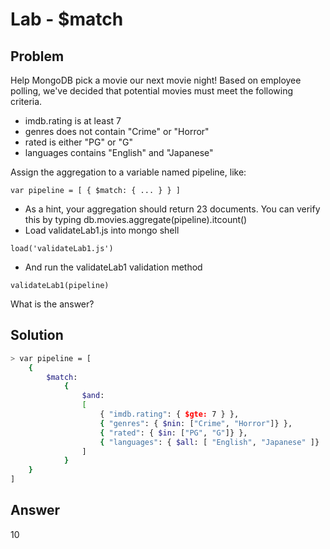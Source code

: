 # Lab - $match

## Problem

Help MongoDB pick a movie our next movie night! Based on employee polling, we've decided that potential movies must meet the following criteria.

* imdb.rating is at least 7
* genres does not contain "Crime" or "Horror"
* rated is either "PG" or "G"
* languages contains "English" and "Japanese"

Assign the aggregation to a variable named pipeline, like:
```
var pipeline = [ { $match: { ... } } ]
```
* As a hint, your aggregation should return 23 documents. You can verify this by typing db.movies.aggregate(pipeline).itcount()
* Load validateLab1.js into mongo shell
```
load('validateLab1.js')
```
* And run the validateLab1 validation method
```
validateLab1(pipeline)
```
What is the answer?

## Solution
```sh
> var pipeline = [
	{
		$match: 
			{ 
				$and: 
				[ 
					{ "imdb.rating": { $gte: 7 } }, 
					{ "genres": { $nin: ["Crime", "Horror"]} },
					{ "rated": { $in: ["PG", "G"]} },
					{ "languages": { $all: [ "English", "Japanese" ]}
				]
			}
	}
]
```
## Answer
10